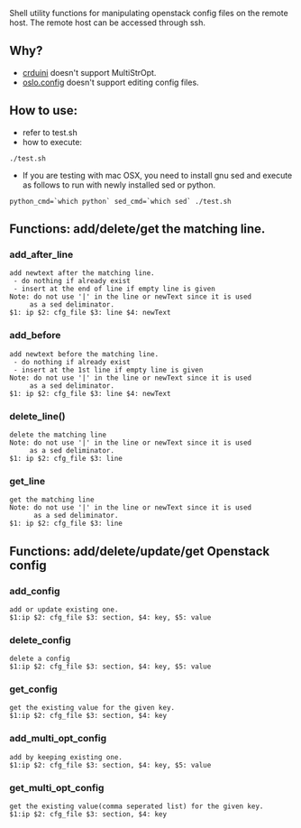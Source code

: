 Shell utility functions for manipulating openstack config files on the remote host. The remote host can be accessed through ssh.

## Why?
 - [crduini](https://github.com/pixelb/crudini/blob/master/TODO) doesn't support MultiStrOpt.
 - [oslo.config](https://github.com/openstack/oslo.config) doesn't support editing config files.

## How to use:
 - refer to test.sh
 - how to execute:
  ```
./test.sh
  ```
 - If you are testing with mac OSX, you need to install gnu sed and execute as follows to run with newly installed sed or python.
  ```
python_cmd=`which python` sed_cmd=`which sed` ./test.sh
  ```

## Functions: add/delete/get the matching line.
### add_after_line
 ```
add newtext after the matching line.
  - do nothing if already exist
  - insert at the end of line if empty line is given
Note: do not use '|' in the line or newText since it is used
      as a sed deliminator.
$1: ip $2: cfg_file $3: line $4: newText
 ```

### add_before
 ```
add newtext before the matching line.
  - do nothing if already exist
  - insert at the 1st line if empty line is given
Note: do not use '|' in the line or newText since it is used
      as a sed deliminator.
$1: ip $2: cfg_file $3: line $4: newText
 ```

### delete_line()
 ```
delete the matching line
Note: do not use '|' in the line or newText since it is used
      as a sed deliminator.
$1: ip $2: cfg_file $3: line
 ```

### get_line
```
get the matching line
Note: do not use '|' in the line or newText since it is used
      as a sed deliminator.
$1: ip $2: cfg_file $3: line
```

## Functions: add/delete/update/get Openstack config

### add_config
```
add or update existing one.
$1:ip $2: cfg_file $3: section, $4: key, $5: value
```

### delete_config
```
delete a config
$1:ip $2: cfg_file $3: section, $4: key, $5: value
```

### get_config
```
get the existing value for the given key.
$1:ip $2: cfg_file $3: section, $4: key
```

### add_multi_opt_config
```
add by keeping existing one.
$1:ip $2: cfg_file $3: section, $4: key, $5: value
```

### get_multi_opt_config
```
get the existing value(comma seperated list) for the given key.
$1:ip $2: cfg_file $3: section, $4: key
```
